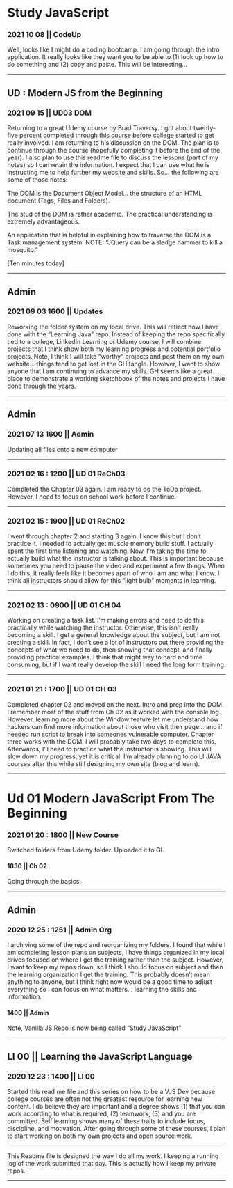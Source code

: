 # Study JavaScript

### 2021 10 08 || CodeUp

Well, looks like I might do a coding bootcamp.  I am going through the intro application.  It really looks like they want you to be able to (1) look up how to do something and (2) copy and paste.  This will be interesting…

-----------------------------------------------------------------------------

## UD : Modern JS from the Beginning

### 2021 09 15 || UD03 DOM

Returning to a great Udemy course by Brad Traversy.  I got about twenty-five percent completed through this course before college started to get really involved.  I am returning to his discussion on the DOM.  The plan is to continue through the course (hopefully completing it before the end of the year).  I also plan to use this readme file to discuss the lessons (part of my notes) so I can retain the information.  I expect that I can use what he is instructing me to help further my website and skills.  So… the following are some of those notes:

The DOM is the Document Object Model… the structure of an HTML document (Tags, Files and Folders).  

The stud of the DOM is rather academic.  The practical understanding is extremely advantageous.  

An application that is helpful in explaining how to traverse the DOM is a Task management system. NOTE: “JQuery can be a sledge hammer to kill a mosquito.”

[Ten minutes today]

-----------------------------------------------------------------------------

## Admin 

### 2021 09 03 1600 || Updates

Reworking the folder system on my local drive.  This will reflect how I have done with the “Learning Java” repo.  Instead of keeping the repo specifically tied to a college, LinkedIn Learning or Udemy course, I will combine projects that I think show both my learning progress and potential portfolio projects.  Note, I think I will take “worthy” projects and post them on my own website… things tend to get lost in the GH tangle.  However, I want to show anyone that I am continuing to advance my skills.  GH seems like a great place to demonstrate a working sketchbook of the notes and projects I have done through the years.  

-----------------------------------------------------------------------------

## Admin

### 2021 07 13 1600 || Admin

Updating all files onto a new computer

-----------------------------------------------------------------------------
### 2021 02 16 : 1200 || UD 01 ReCh03
Completed the Chapter 03 again.  I am ready to do the ToDo project.  However, I need to focus on school work before I continue.  

-----------------------------------------------------------------------------

### 2021 02 15 : 1900 || UD 01 ReCh02
I went through chapter 2 and starting 3 again.  I know this but I don’t practice it.  I needed to actually get muscle memory build stuff.  I actually spent the first time listening and watching.  Now, I’m taking the time to actually build what the instructor is talking about.  This is important because sometimes you need to pause the video and experiment a few things.  When I do this, it really feels like it becomes apart of who I am and what I know.  I think all instructors should allow for this “light bulb” moments in learning.  

-----------------------------------------------------------------------------

### 2021 02 13 : 0900 || UD 01 CH 04
Working on creating a task list.  I’m making errors and need to do this practically while watching the instructor.  Otherwise, this isn’t really becoming a skill.  I get a general knowledge about the subject, but I am not creating a skill.  In fact, I don’t see a lot of instructors out there providing the concepts of what we need to do, then showing that concept, and finally providing practical examples.  I think that might way to hard and time consuming, but if I want really develop the skill I need the long form training.  

-----------------------------------------------------------------------------

### 2021 01 21 : 1700 || UD 01 CH 03
Completed chapter 02 and moved on the next.  Intro and prep into the DOM.  I remember most of the stuff from Ch 02 as it worked with the console log.  However, learning more about the Window feature let me understand how hackers can find more information about those who visit their page… and if needed run script to break into someones vulnerable computer.  Chapter three works with the DOM.  I will probably take two days to complete this.  Afterwards, I’ll need to practice what the instructor is showing.  This will slow down my progress, yet it is critical.  I’m already planning to do LI JAVA courses after this while still designing my own site (blog and learn).  

-----------------------------------------------------------------------------

# Ud 01 Modern JavaScript From The Beginning

### 2021 01 20 : 1800 || New Course
Switched folders from Udemy folder.  Uploaded it to GI.  

#### 1830 || Ch 02
Going through the basics.

-----------------------------------------------------------------------------

## Admin 

### 2020 12 25 : 1251 || Admin Org
I archiving some of the repo and reorganizing my folders.  I found that while I am completing lesson plans on subjects, I have things organized in my local drives focused on where I get the training rather than the subject.  However, I want to keep my repos down, so I think I should focus on subject and then the learning organization I get the training.  This probably doesn’t mean anything to anyone, but I think right now would be a good time to adjust everything so I can focus on what matters… learning the skills and information.

#### 1400 || Admin
Note, Vanilla JS Repo is now being called “Study JavaScript”

-----------------------------------------------------------------------------

## LI 00  ||  Learning the JavaScript Language

### 2020 12 23 : 1400 || LI 00
Started this read me file and this series on how to be a VJS Dev because college courses are often not the greatest resource for learning new content.  I do believe they are important and a degree shows (1) that you can work according to what is required, (2) teamwork, (3) and you are committed.  Self learning shows many of these traits to include focus, discipline, and motivation.  After going through some of these courses, I plan to start working on both my own projects and open source work.  

-----------------------------------------------------------------------------

This Readme file is designed the way I do all my work.  I keeping a running log of the work submitted that day.  This is actually how I keep my private repos.   

-----------------------------------------------------------------------------
